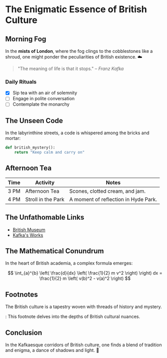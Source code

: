 # The Enigmatic Essence of British Culture

## Morning Fog

In the **mists of London**, where the fog clings to the cobblestones like a shroud, one might ponder the peculiarities of British existence. ☁️

> "The meaning of life is that it stops." – _Franz Kafka_

### Daily Rituals

- [x] Sip tea with an air of solemnity
- [ ] Engage in polite conversation
- [ ] Contemplate the monarchy

## The Unseen Code

In the labyrinthine streets, a code is whispered among the bricks and mortar:

```python
def british_mystery():
    return "Keep calm and carry on"
```

## Afternoon Tea

| Time  | Activity               | Notes                                  |
|-------|------------------------|----------------------------------------|
| 3 PM  | Afternoon Tea          | Scones, clotted cream, and jam.        |
| 4 PM  | Stroll in the Park     | A moment of reflection in Hyde Park.   |

## The Unfathomable Links

- [British Museum](https://www.britishmuseum.org)
- [Kafka's Works](https://www.kafka.org)

## The Mathematical Conundrum

In the heart of British academia, a complex formula emerges:

$$
\int_{a}^{b} \left( \frac{d}{dx} \left( \frac{1}{2} m v^2 \right) \right) dx = \frac{1}{2} m \left( v(b)^2 - v(a)^2 \right)
$$

## Footnotes

The British culture is a tapestry woven with threads of history and mystery.

: This footnote delves into the depths of British cultural nuances.

## Conclusion

In the Kafkaesque corridors of British culture, one finds a blend of tradition and enigma, a dance of shadows and light. :tea:
